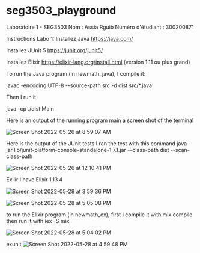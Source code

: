 # seg3503_playground
Laboratoire 1 - SEG3503 Nom : Assia Rguib Numéro d'étudiant : 300200871

Instructions Labo 1:
Installez Java https://java.com/

Installez JUnit 5 https://junit.org/junit5/

Installez Elixir https://elixir-lang.org/install.html (version 1.11 ou plus grand)

To run the Java program (in newmath_java), I compile it:

javac -encoding UTF-8 --source-path src -d dist src/*.java

Then I run it

java -cp ./dist Main

Here is an output of the running program main a screen shot of the terminal

![Screen Shot 2022-05-26 at 8 59 07 AM](https://user-images.githubusercontent.com/71524287/170492927-55d97a4d-8d4a-4787-9995-c015118a2241.png)

Here is the output of the JUnit tests
I ran the test with this command
java -jar lib/junit-platform-console-standalone-1.7.1.jar --class-path dist --scan-class-path

![Screen Shot 2022-05-26 at 12 10 41 PM](https://user-images.githubusercontent.com/71524287/170528946-cc1dff68-2ce1-4eee-a364-5ac9da6bab0d.png)

Exilir
I have Elixir 1.13.4

![Screen Shot 2022-05-28 at 3 59 36 PM](https://user-images.githubusercontent.com/71524287/170841140-af22a11a-fd64-4c91-9866-e4427f6bd669.png)

![Screen Shot 2022-05-28 at 5 05 08 PM](https://user-images.githubusercontent.com/71524287/170842827-b43b08b5-4dcd-4eb4-a223-abc1c11ed2c2.png)

to run the Elixir program (in newmath_ex), first I compile it with mix compile then run it with iex -S mix

![Screen Shot 2022-05-28 at 5 04 02 PM](https://user-images.githubusercontent.com/71524287/170842786-aed239ef-4bba-46dd-a044-a9efd338c693.png)

exunit
![Screen Shot 2022-05-28 at 4 59 48 PM](https://user-images.githubusercontent.com/71524287/170842855-e43b8dbc-4ba4-46d0-93f5-bdc4aa76328a.png)
